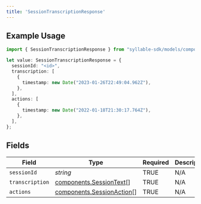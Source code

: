 ```yaml
---
title: 'SessionTranscriptionResponse'
---
```


## Example Usage

```typescript
import { SessionTranscriptionResponse } from "syllable-sdk/models/components";

let value: SessionTranscriptionResponse = {
  sessionId: "<id>",
  transcription: [
    {
      timestamp: new Date("2023-01-26T22:49:04.962Z"),
    },
  ],
  actions: [
    {
      timestamp: new Date("2022-01-18T21:30:17.764Z"),
    },
  ],
};
```

## Fields

| Field                                                                  | Type                                                                   | Required                                                               | Description                                                            |
| ---------------------------------------------------------------------- | ---------------------------------------------------------------------- | ---------------------------------------------------------------------- | ---------------------------------------------------------------------- |
| `sessionId`                                                            | *string*                                                               | TRUE                                                     | N/A                                                                    |
| `transcription`                                                        | [components.SessionText](/sdk-docs/models/components/sessiontext)[]     | TRUE                                                     | N/A                                                                    |
| `actions`                                                              | [components.SessionAction](/sdk-docs/models/components/sessionaction)[] | TRUE                                                     | N/A                                                                    |